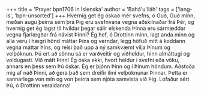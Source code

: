 +++
title = 'Prayer bpn1706 in Íslenska'
author = 'Bahá'u'lláh'
tags = ['lang-is', 'bpn-unsorted']
+++
Hvernig get ég óskað mér svefns, ó Guð, Guð minn, meðan augu þeirra sem þrá Þig eru svefn­vana vegna aðskilnaðar frá Þér, og hvernig get ég lagst til hvíldar þegar sálir elskenda Þinna eru sármæddar vegna fjarlægðar frá návist Þinni?
Ég hef, ó Drottinn minn, lagt anda minn og alla veru í hægri hönd máttar Þíns og verndar, legg höfuð mitt á koddann vegna máttar Þíns, og reisi það upp á ný samkvæmt vilja Þínum og velþóknun. Þú ert að sönnu sá er varðveitir og viðheldur, hinn almáttugi og voldugasti.
Við mátt Þinn! Ég óska ekki, hvort heldur í svefni eða vöku, annars en þess sem Þú óskar. Ég er þjónn Þinn og í Þínum höndum. Aðstoða mig af náð Þinni, að gera það sem dreifir ilmi vel­þóknunar Þinnar. Þetta er sannarlega von mín og von þeirra sem njóta samvista við Þig. Lofaður sért Þú, ó Drottinn veraldanna!
